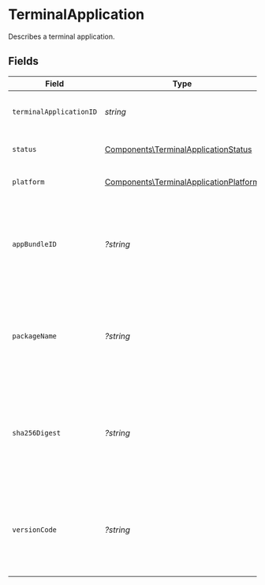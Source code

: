 # TerminalApplication

Describes a terminal application.


## Fields

| Field                                                                                                   | Type                                                                                                    | Required                                                                                                | Description                                                                                             | Example                                                                                                 |
| ------------------------------------------------------------------------------------------------------- | ------------------------------------------------------------------------------------------------------- | ------------------------------------------------------------------------------------------------------- | ------------------------------------------------------------------------------------------------------- | ------------------------------------------------------------------------------------------------------- |
| `terminalApplicationID`                                                                                 | *string*                                                                                                | :heavy_check_mark:                                                                                      | ID of the terminal application.                                                                         | 12345678-1234-1234-1234-123456789012                                                                    |
| `status`                                                                                                | [Components\TerminalApplicationStatus](../../Models/Components/TerminalApplicationStatus.md)            | :heavy_check_mark:                                                                                      | Status of the terminal application.                                                                     | enabled                                                                                                 |
| `platform`                                                                                              | [Components\TerminalApplicationPlatform](../../Models/Components/TerminalApplicationPlatform.md)        | :heavy_check_mark:                                                                                      | Platform of the terminal application.                                                                   | ios                                                                                                     |
| `appBundleID`                                                                                           | *?string*                                                                                               | :heavy_minus_sign:                                                                                      | The app bundle identifier of the terminal application. Will be returned if platform is `ios`.           |                                                                                                         |
| `packageName`                                                                                           | *?string*                                                                                               | :heavy_minus_sign:                                                                                      | The app package name of the terminal application. Will be returned if platform is `android`.            |                                                                                                         |
| `sha256Digest`                                                                                          | *?string*                                                                                               | :heavy_minus_sign:                                                                                      | A cryptographic hash of the signing key for the application. Will be returned if platform is `android`. |                                                                                                         |
| `versionCode`                                                                                           | *?string*                                                                                               | :heavy_minus_sign:                                                                                      | The app version code of the terminal application. Will be returned if platform is `android`.            |                                                                                                         |